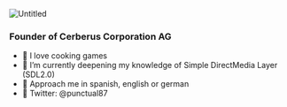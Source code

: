 ![Untitled](https://user-images.githubusercontent.com/93337532/198903220-d138116e-9bd7-4946-95a2-61fa2a9b58d2.png)

### Founder of Cerberus Corporation AG

- 🍳 I love cooking games
- 🌱 I’m currently deepening my knowledge of Simple DirectMedia Layer (SDL2.0)
- 💬 Approach me in spanish, english or german
- 🐥 Twitter: @punctual87

<!--
**jlopezgerboles/jlopezgerboles** is a ✨ _special_ ✨ repository because its `README.md` (this file) appears on your GitHub profile.

Here are some ideas to get you started:

- ♥️ You can support on Github sponsors
- 🔭 I’m currently working on ...
- 🌱 I’m currently learning ...
- 👯 I’m looking to collaborate on ...
- 🤔 I’m looking for help with ...
- 💬 Ask me about ...
- 📫 How to reach me: ...
- ⚡ Fun fact: ...
-->
